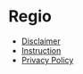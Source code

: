 # Regio

* [Disclaimer](./disclaimer.md)
* [Instruction](./manual.md)
* [Privacy Policy](./privacy.md)
